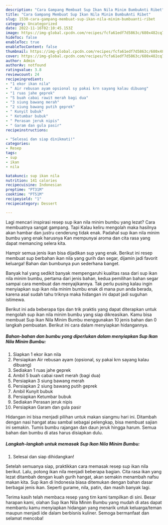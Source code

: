 ```yaml
---
description: "Cara Gampang Membuat Sup Ikan Nila Minim BumbuAnti Ribet"
title: "Cara Gampang Membuat Sup Ikan Nila Minim BumbuAnti Ribet"
slug: 1530-cara-gampang-membuat-sup-ikan-nila-minim-bumbuanti-ribet
category: Uncategorized
date: 2022-11-16T02:10:45.153Z
image: https://img-global.cpcdn.com/recipes/fcfa61edf7d5863c/680x482cq70/sup-ikan-nila-minim-bumbu-foto-resep-utama.jpg
hideToc: false
enableToc: true
enableTocContent: false
thumbnail: https://img-global.cpcdn.com/recipes/fcfa61edf7d5863c/680x482cq70/sup-ikan-nila-minim-bumbu-foto-resep-utama.jpg
cover: https://img-global.cpcdn.com/recipes/fcfa61edf7d5863c/680x482cq70/sup-ikan-nila-minim-bumbu-foto-resep-utama.jpg
author: Admin
authorAv: notfound
ratingvalue: 3.8
reviewcount: 24
recipeingredient:
- "1 ekor ikan nila"
- " Air rebusan ayam opsional sy pakai krn sayang kalau dibuang"
- "1 ruas jahe geprek"
- "5 buah cabai rawit merah bagi dua"
- "3 siung bawang merah"
- "2 siung bawang putih geprek"
- " Kunyit bubuk"
- " Ketumbar bubuk"
- " Perasan jeruk nipis"
- " Garam dan gula pasir"
recipeinstructions:

- "Selesai dan siap dinikmati!"
categories:
- Resep
tags:
- sup
- ikan
- nila

katakunci: sup ikan nila 
nutrition: 141 calories
recipecuisine: Indonesian
preptime: "PT31M"
cooktime: "PT51M"
recipeyield: "1"
recipecategory: Dessert

---
```



Lagi mencari inspirasi resep sup ikan nila minim bumbu yang lezat? Cara membuatnya sangat gampang. Tapi Kalau keliru mengolah maka hasilnya akan hambar dan justru cenderung tidak enak. Padahal sup ikan nila minim bumbu yang enak harusnya Kan mempunyai aroma dan cita rasa yang dapat memancing selera kita.


Hampir semua jenis ikan bisa dijadikan sup yang enak. Berikut ini resep membuat sup berbahan ikan nila yang gurih dan segar, dijamin jadi favorit keluarga! Bahan dan bumbunya pun sederhana banget.

Banyak hal yang sedikit banyak mempengaruhi kualitas rasa dari sup ikan nila minim bumbu, pertama dari jenis bahan, kedua pemilihan bahan segar sampai cara membuat dan menyajikannya. Tak perlu pusing kalau ingin menyiapkan sup ikan nila minim bumbu enak di mana pun anda berada, karena asal sudah tahu triknya maka hidangan ini dapat jadi suguhan istimewa.


Berikut ini ada beberapa tips dan trik praktis yang dapat diterapkan untuk mengolah sup ikan nila minim bumbu yang siap dikreasikan. Kamu bisa membuat Sup Ikan Nila Minim Bumbu menggunakan 10 jenis bahan dan 0 langkah pembuatan. Berikut ini cara dalam menyiapkan hidangannya.

<!--inarticleads1-->

##### Bahan-bahan dan bumbu yang diperlukan dalam menyiapkan Sup Ikan Nila Minim Bumbu:

1. Siapkan 1 ekor ikan nila
1. Persiapkan  Air rebusan ayam (opsional, sy pakai krn sayang kalau dibuang)
1. Sediakan 1 ruas jahe geprek
1. Ambil 5 buah cabai rawit merah (bagi dua)
1. Persiapkan 3 siung bawang merah
1. Persiapkan 2 siung bawang putih geprek
1. Ambil  Kunyit bubuk
1. Persiapkan  Ketumbar bubuk
1. Sediakan  Perasan jeruk nipis
1. Persiapkan  Garam dan gula pasir


Hidangan ini bisa menjadi pilihan untuk makan siangmu hari ini. Ditambah dengan nasi hangat atau sambal sebagai pelengkap, bisa membuat sajian ini semakin. Tumis bumbu rajangan dan daun jeruk hingga harum. Semua bahan dan bumbu di atas harus disiapkan dulu. 

<!--inarticleads2-->

##### Langkah-langkah untuk memasak Sup Ikan Nila Minim Bumbu:


1. Selesai dan siap dihidangkan!

Setelah semuanya siap, praktikkan cara memasak resep sup ikan nila berikut. Lalu, potong ikan nila menjadi beberapa bagian. Cita rasa ikan yang lezat ditambah dengan kuah gurih hangat, akan semakin menambah nafsu makan kita. Sup ikan di Indonesia biasa ditemukan dengan bahan dasar berbagai jenis ikan. Seperti gurame, nila, patin, dan masih banyak lagi. 

Terima kasih telah membaca resep yang tim kami tampilkan di sini. Besar harapan kami, olahan Sup Ikan Nila Minim Bumbu yang mudah di atas dapat membantu kamu menyiapkan hidangan yang menarik untuk keluarga/teman maupun menjadi ide dalam berbisnis kuliner. Semoga bermanfaat dan selamat mencoba!
